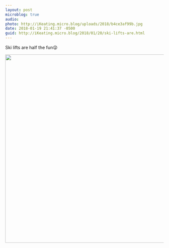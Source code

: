 ```yaml
---
layout: post
microblog: true
audio: 
photo: http://iKeating.micro.blog/uploads/2018/b4ce3af99b.jpg
date: 2018-01-19 21:41:37 -0500
guid: http://iKeating.micro.blog/2018/01/20/ski-lifts-are.html
---
```

Ski lifts are half the fun😜

<img src="http://iKeating.micro.blog/uploads/2018/b4ce3af99b.jpg" width="600" height="600" />
